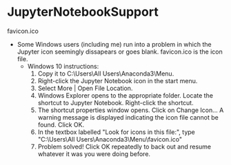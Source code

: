 # JupyterNotebookSupport

favicon.ico 
- Some Windows users (including me) run into a problem in which the Jupyter icon seemingly dissapears or goes blank.  favicon.ico is the icon file.  
  - Windows 10 instructions: 
      1. Copy it to C:\Users\All Users\Anaconda3\Menu.
      2. Right-click the Jupyter Notebook icon in the start menu.
      3. Select More | Open File Location.  
      4. Windows Explorer opens to the appropriate folder.  Locate the shortcut to Jupyter Notebook.  Right-click the shortcut.
      5. The shortcut properties window opens.  Click on Change Icon...  A warning message is displayed indicating the icon file cannot be found.  Click OK.
      6.  In the textbox labelled "Look for icons in this file:", type "C:\Users\All Users\Anaconda3\Menu\favicon.ico"
      7.  Problem solved!  Click OK repeatedly to back out and resume whatever it was you were doing before.
